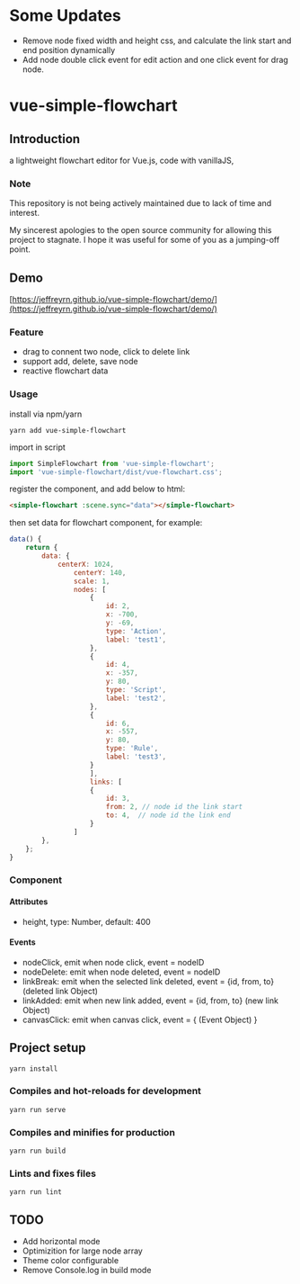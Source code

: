 # Some Updates
- Remove node fixed width and height css, and calculate the link start and end position dynamically
- Add node double click event for edit action and one click event for drag node.

# vue-simple-flowchart

## Introduction

a lightweight flowchart editor for Vue.js, code with vanillaJS, 
### Note
This repository is not being actively maintained due to lack of time and interest. 

My sincerest apologies to the open source community for allowing this project to stagnate. I hope it was useful for some of you as a jumping-off point.

## Demo

[https://jeffreyrn.github.io/vue-simple-flowchart/demo/](https://jeffreyrn.github.io/vue-simple-flowchart/demo/)

### Feature

- drag to connent two node, click to delete link
- support add, delete, save node
- reactive flowchart data
  
### Usage

install via npm/yarn

```
yarn add vue-simple-flowchart
```

import in script

```js
import SimpleFlowchart from 'vue-simple-flowchart';
import 'vue-simple-flowchart/dist/vue-flowchart.css';
```
register the component, and add below to html:
```html
<simple-flowchart :scene.sync="data"></simple-flowchart>
```
then set data for flowchart component, for example:
```js
data() {
    return {
        data: {
            centerX: 1024,
                centerY: 140,
                scale: 1,
                nodes: [
                    {
                        id: 2,
                        x: -700,
                        y: -69,
                        type: 'Action',
                        label: 'test1',
                    },
                    {
                        id: 4,
                        x: -357,
                        y: 80,
                        type: 'Script',
                        label: 'test2',
                    },
                    {
                        id: 6,
                        x: -557,
                        y: 80,
                        type: 'Rule',
                        label: 'test3',
                    }
                    ],
                    links: [
                    {
                        id: 3,
                        from: 2, // node id the link start
                        to: 4,  // node id the link end
                    }
                ]
        },
    };
}
```

### Component

#### Attributes

- height, type: Number, default: 400

#### Events

- nodeClick, emit when node click, event = nodeID
- nodeDelete: emit when node deleted, event = nodeID
- linkBreak: emit when the selected link deleted, event = {id, from, to} (deleted link Object)
- linkAdded: emit when new link added, event = {id, from, to} (new link Object)
- canvasClick: emit when canvas click, event = { (Event Object) }

## Project setup

```
yarn install
```

### Compiles and hot-reloads for development
```
yarn run serve
```

### Compiles and minifies for production
```
yarn run build
```

### Lints and fixes files
```
yarn run lint
```

## TODO

- Add horizontal mode
- Optimizition for large node array
- Theme color configurable
- Remove Console.log in build mode

